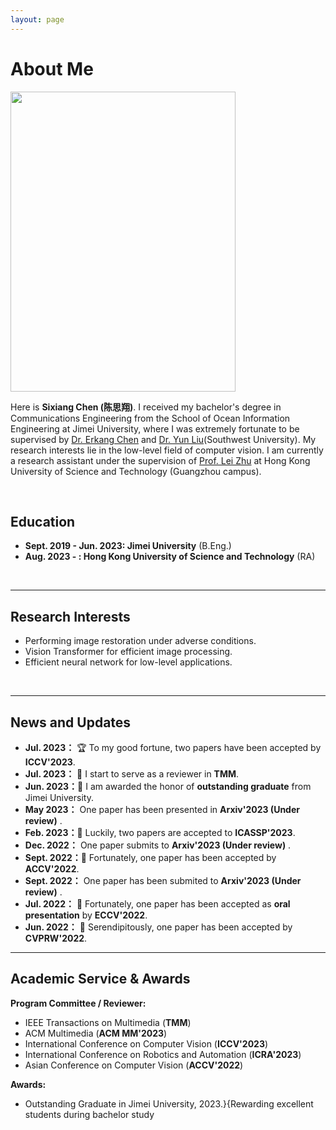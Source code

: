```yaml
---
layout: page
---
```


# About Me

<img src="https://ephemeral182.github.io/csx_small.jpg" class="floatpic" width="360" height="480">


Here is **Sixiang Chen (陈思翔)**. I received my bachelor's degree in Communications Engineering from the School of Ocean Information Engineering at Jimei University, where I was extremely fortunate to be supervised by [Dr. Erkang Chen](https://scholar.google.com.hk/citations?hl=zh-CN&user=hWo1RTsAAAAJ) and [Dr. Yun Liu](https://scholar.google.com.hk/citations?user=9fjHp-EAAAAJ&hl=zh-CN)(Southwest University). My research interests lie in the low-level field of computer vision. I am currently a research assistant under the supervision of [Prof. Lei Zhu](https://sites.google.com/site/indexlzhu/home?authuser=0) at Hong Kong University of Science and Technology (Guangzhou campus).



<br>

## Education

- **Sept. 2019 - Jun. 2023: Jimei University** (B.Eng.)
- **Aug. 2023 - : Hong Kong University of Science and Technology** (RA)

<br>

---

## Research Interests

- Performing image restoration under adverse conditions.
- Vision Transformer for efficient image processing.
- Efficient neural network for low-level applications.

<br>

---

## News and Updates

- **Jul. 2023：** &#127942; To my good fortune, two papers have been accepted by **ICCV'2023**.
- **Jul. 2023：** &#128640; I start to serve as a reviewer in **TMM**.
- **Jun. 2023：**&#127881; I am awarded the honor of **outstanding graduate** from Jimei University.
- **May 2023：** One paper has been presented in **Arxiv'2023 (Under review)** .
- **Feb. 2023：**&#128640; Luckily, two papers are accepted to **ICASSP'2023**.
- **Dec. 2022：** One paper submits to **Arxiv'2023 (Under review)** .
- **Sept. 2022：**&#127881; Fortunately, one paper has been accepted by **ACCV'2022**.
- **Sept. 2022：** One paper has been submited to **Arxiv'2023 (Under review)** .
- **Jul. 2022：** &#127752; Fortunately, one paper has been accepted as **oral presentation** by **ECCV'2022**.
- **Jun. 2022：** &#127873; Serendipitously, one paper has been accepted by **CVPRW'2022**. 

---

## Academic Service & Awards

**Program Committee / Reviewer:**
 - IEEE Transactions on Multimedia (**TMM**)
 -  ACM Multimedia (**ACM MM'2023**)
 -  International Conference on Computer Vision (**ICCV'2023**)
 -  International Conference on Robotics and Automation (**ICRA'2023**)
 - Asian Conference on Computer Vision (**ACCV'2022**)

**Awards:**
 - Outstanding Graduate in Jimei University, 2023.}{Rewarding excellent students during bachelor study


<br>

